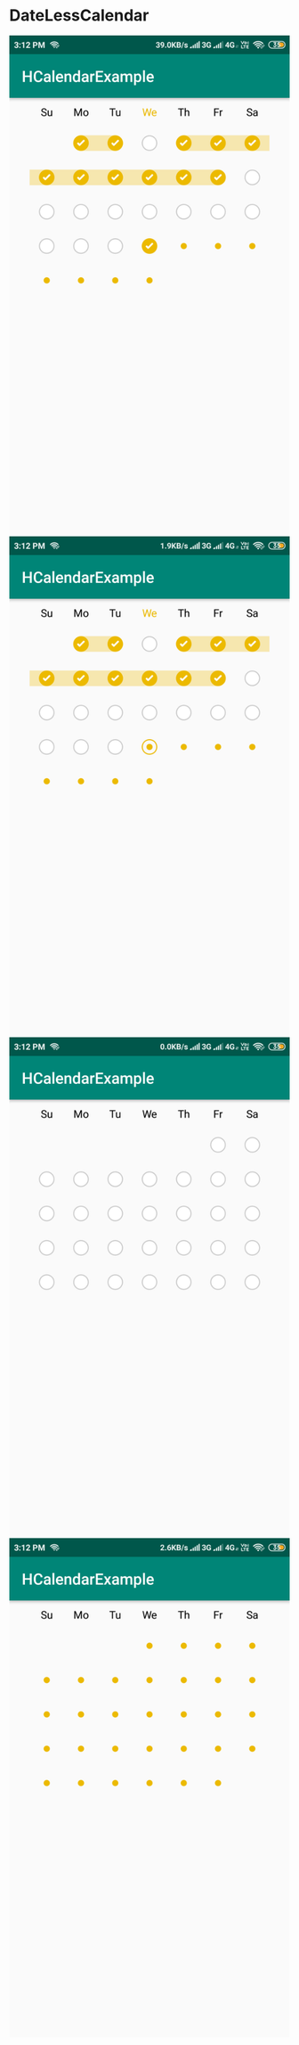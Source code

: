 # DateLessCalendar
![](https://github.com/bxute/DateLessCalendar/blob/master/device-2019-07-24-151208.png)
![](https://github.com/bxute/DateLessCalendar/blob/master/device-2019-07-24-151239.png)
![](https://github.com/bxute/DateLessCalendar/blob/master/device-2019-07-24-151245.png)
![](https://github.com/bxute/DateLessCalendar/blob/master/device-2019-07-24-151254.png)
